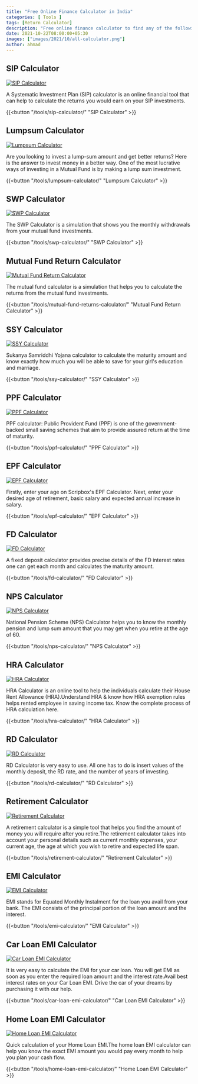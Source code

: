 ```yaml
---
title: "Free Online Finance Calculator in India"
categories: [ Tools ]
tags: [Return Calculator]
description: "Free online finance calculator to find any of the following: sip calculator, lumpsum calculator, swp calculator and Mutual Fund Return Calculator. Also experiment with other financial calculators."
date: 2021-10-22T08:00:00+05:30
images: ["images/2021/10/all-calculator.png"]
author: ahmad
---
```


## SIP Calculator

[![SIP Calculator](images/2021/10/sip-calculator.png)](/tools/sip-calculator/) 

A Systematic Investment Plan (SIP) calculator is an online financial tool that can help to calculate the returns you would earn on your SIP investments.

{{<button "/tools/sip-calculator/" "SIP Calculator" >}}

## Lumpsum Calculator

[![Lumpsum Calculator](images/2021/10/lumpsum-calculator.png)](/tools/lumpsum-calculator/) 

Are you looking to invest a lump-sum amount and get better returns? Here is the answer to invest money in a better way. One of the most lucrative ways of investing in a Mutual Fund is by making a lump sum investment. 

{{<button "/tools/lumpsum-calculator/" "Lumpsum Calculator" >}}

## SWP Calculator

[![SWP Calculator](images/2021/10/swp-calculator.png)](/tools/swp-calculator/) 

The SWP Calculator is a simulation that shows you the monthly withdrawals from your mutual fund investments. 

{{<button "/tools/swp-calculator/" "SWP Calculator" >}}

## Mutual Fund Return Calculator

[![Mutual Fund Return Calculator](images/2021/10/mutual-fund-returns-calculator.png)](/tools/mutual-fund-returns-calculator/) 

The mutual fund calculator is a simulation that helps you to calculate the returns from the mutual fund investments. 

{{<button "/tools/mutual-fund-returns-calculator/" "Mutual Fund Return Calculator" >}}



## SSY Calculator

[![SSY Calculator](images/2021/10/ssy-calculator.png)](/tools/ssy-calculator/) 


Sukanya Samriddhi Yojana calculator to calculate the maturity amount and know exactly how much you will be able to save for your girl's education and marriage.


{{<button "/tools/ssy-calculator/" "SSY Calculator" >}}




## PPF Calculator

[![PPF Calculator](images/2021/10/ppf-calculator.png)](/tools/ppf-calculator/) 


PPF calculator: Public Provident Fund (PPF) is one of the government-backed small saving schemes that aim to provide assured return at the time of maturity.

{{<button "/tools/ppf-calculator/" "PPF Calculator" >}}





## EPF Calculator

[![EPF Calculator](images/2021/10/epf-calculator.png)](/tools/epf-calculator/) 

Firstly, enter your age on Scripbox's EPF Calculator. Next, enter your desired age of retirement, basic salary and expected annual increase in salary. 

{{<button "/tools/epf-calculator/" "EPF Calculator" >}}






## FD Calculator

[![FD Calculator](images/2021/10/fd-calculator.png)](/tools/fd-calculator/) 

A fixed deposit calculator provides precise details of the FD interest rates one can get each month and calculates the maturity amount.

{{<button "/tools/fd-calculator/" "FD Calculator" >}}




## NPS Calculator

[![NPS Calculator](images/2021/10/nps-calculator.png)](/tools/nps-calculator/) 

National Pension Scheme (NPS) Calculator helps you to know the monthly pension and lump sum amount that you may get when you retire at the age of 60.

{{<button "/tools/nps-calculator/" "NPS Calculator" >}}






## HRA Calculator

[![HRA Calculator](images/2021/10/hra-calculator.png)](/tools/hra-calculator/) 

HRA Calculator is an online tool to help the individuals calculate their House Rent Allowance (HRA).Understand HRA & know how HRA exemption rules helps rented employee in saving income tax. Know the complete process of HRA calculation here.

{{<button "/tools/hra-calculator/" "HRA Calculator" >}}





## RD Calculator

[![RD Calculator](images/2021/10/rd-calculator.png)](/tools/rd-calculator/) 

RD Calculator is very easy to use. All one has to do is insert values of the monthly deposit, the RD rate, and the number of years of investing.

{{<button "/tools/rd-calculator/" "RD Calculator" >}}






## Retirement Calculator

[![Retirement Calculator](images/2021/10/retirement-calculator.png)](/tools/retirement-calculator/) 

A retirement calculator is a simple tool that helps you find the amount of money you will require after you retire.The retirement calculator takes into account your personal details such as current monthly expenses, your current age, the age at which you wish to retire and expected life span.

{{<button "/tools/retirement-calculator/" "Retirement Calculator" >}}

 

## EMI Calculator

[![EMI Calculator](images/2021/10/emi-calculator.png)](/tools/emi-calculator/) 

EMI stands for Equated Monthly Instalment for the loan you avail from your bank. The EMI consists of the principal portion of the loan amount and the interest.

{{<button "/tools/emi-calculator/" "EMI Calculator" >}}


## Car Loan EMI Calculator


[![Car Loan EMI Calculator](images/2021/10/car-loan-emi-calculator.png)](/tools/car-loan-emi-calculator/) 

It is very easy to calculate the EMI for your car loan. You will get EMI as soon as you enter the required loan amount and the interest rate.Avail best interest rates on your Car Loan EMI. Drive the car of your dreams by purchasing it with our help.

{{<button "/tools/car-loan-emi-calculator/" "Car Loan EMI  Calculator" >}}



## Home Loan EMI Calculator

[![Home Loan EMI Calculator](images/2021/10/home-loan-emi-calculator.png)](/tools/home-loan-emi-calculator/) 


Quick calculation of your Home Loan EMI.The home loan EMI calculator can help you know the exact EMI amount you would pay every month to help you plan your cash flow. 

{{<button "/tools/home-loan-emi-calculator/" "Home Loan EMI Calculator" >}}


